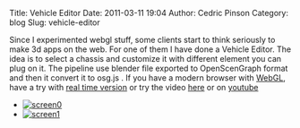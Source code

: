 Title: Vehicle Editor
Date: 2011-03-11 19:04
Author: Cedric Pinson
Category: blog
Slug: vehicle-editor

Since I experimented webgl stuff, some clients start to think seriously
to make 3d apps on the web. For one of them I have done a Vehicle
Editor. The idea is to select a chassis and customize it with different
element you can plug on it.
The pipeline use blender file exported to OpenScenGraph format and then
it convert it to osg.js . If you have a modern browser with
[WebGL](http://khronos.org/webgl/wiki/Getting_a_WebGL_Implementation),
have a try with [real time version](http://plopbyte.com/veditor) or try
the video [here](http://plopbyte.net/veditor/video.webm) or on
[youtube](http://www.youtube.com/watch?v=kMAqplEhnOA)

-   [![](http://plopbyte.com/wp-uploads/2011/03/screen0.jpg "screen0")](http://plopbyte.com/2011/03/vehicle-editor/screen0-2/)
-   [![](http://plopbyte.com/wp-uploads/2011/03/screen1.jpg "screen1")](http://plopbyte.com/2011/03/vehicle-editor/screen1-2/)
